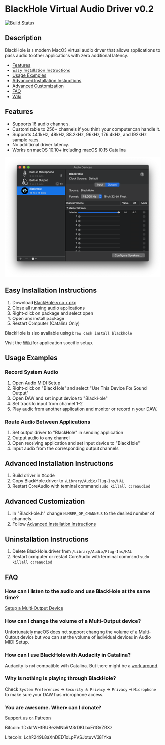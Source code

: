 # BlackHole Virtual Audio Driver v0.2

[![Build Status](https://travis-ci.com/ExistentialAudio/BlackHole.svg?branch=master)](https://travis-ci.com/ExistentialAudio/BlackHole)

## Description
BlackHole is a modern MacOS virtual audio driver that allows applications to pass audio to other applications with zero additional latency.

- [Features](#features)
- [Easy Installation Instructions](#easy-installation-instructions)
- [Usage Examples]()
- [Advanced Installation Instructions](#advanced-installation-instructions)
- [Advanced Customization](#advanced-customization)
- [FAQ](#faq)
- [Wiki](https://github.com/ExistentialAudio/BlackHole/wiki)

## Features
- Supports 16 audio channels.
- Customizable to 256+ channels if you think your computer can handle it.
- Supports 44.1kHz, 48kHz, 88.2kHz, 96kHz, 176.4kHz, and 192kHz sample rates.
- No additional driver latency. 
- Works on macOS 10.10+ including macOS 10.15 Catalina

![Image of BlackHole Audio Driver](Images/BlackHole.png)

## Easy Installation Instructions
1. Download [BlackHole.vx.x.x.pkg](https://github.com/ExistentialAudio/BlackHole/releases/)
2. Close all running audio applications
3. Right-click on package and select open
4. Open and install package
5. Restart Computer (Catalina Only)

BlackHole is also available using `brew cask install blackhole`

Visit the [Wiki](https://github.com/ExistentialAudio/BlackHole/wiki) for application specific setup.

## Usage Examples
### Record System Audio
1. Open Audio MIDI Setup
2. Right-click on "BlackHole" and select "Use This Device For Sound Output"
3. Open DAW and set input device to "BlackHole" 
4. Set track to input from channel 1-2
5. Play audio from another application and monitor or record in your DAW.

### Route Audio Between Applications
1. Set output driver to "BlackHole" in sending application
2. Output audio to any channel
3. Open receiving application and set input device to "BlackHole" 
4. Input audio from the corresponding output channels

## Advanced Installation Instructions
1. Build driver in Xcode
2. Copy BlackHole.driver to `/Library⁩/Audio⁩/Plug-Ins⁩/HAL`
3. Restart CoreAudio with terminal command `sudo killall coreaudiod`

## Advanced Customization
1. In "BlackHole.h" change `NUMBER_OF_CHANNELS` to the desired number of channels.
2. Follow [Advanced Installation Instructions](#advanced-installation-instructions)

## Uninstallation Instructions
1. Delete BlackHole.driver from `/Library⁩/Audio⁩/Plug-Ins⁩/HAL`
2. Restart computer or restart CoreAudio with terminal command `sudo killall coreaudiod`

## FAQ

### How can I listen to the audio and use BlackHole at the same time?
[Setup a Multi-Output Device](https://github.com/ExistentialAudio/BlackHole/wiki/Multi-Output-Device)

### How can I change the volume of a Multi-Output device?
Unfortunately macOS does not support changing the volume of a Multi-Output device but you can set the volume of individual devices in Audio MIDI Setup. 

### How can I use BlackHole with Audacity in Catalina?
Audacity is not compatible with Catalina. But there might be a [work around](https://www.audacityteam.org/macos-10-15-catalina-is-not-yet-supported-by-audacity/).

### Why is nothing is playing through BlackHole? 
Check `System Preferences` -> `Security & Privacy` -> `Privacy` -> `Microphone` to make sure your DAW has microphone access. 

### You are awesome. Where can I donate?
[Support us on Patreon](https://www.patreon.com/existentialaudio)

Bitcoin:  1DxkhWHfRUBezMNbRM3rDKLbxEi1GVZRXz

Litecoin: LchR249L8aXnDEDToLpPVSJotuvV381Yka
